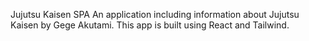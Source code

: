 Jujutsu Kaisen SPA
An application including information about Jujutsu Kaisen by Gege Akutami.
This app is built using React and Tailwind.
